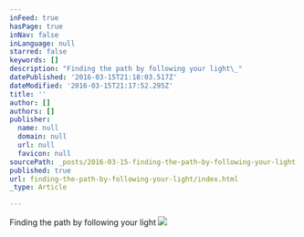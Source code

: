 ```yaml
---
inFeed: true
hasPage: true
inNav: false
inLanguage: null
starred: false
keywords: []
description: "Finding the path by following your light\_"
datePublished: '2016-03-15T21:18:03.517Z'
dateModified: '2016-03-15T21:17:52.295Z'
title: ''
author: []
authors: []
publisher:
  name: null
  domain: null
  url: null
  favicon: null
sourcePath: _posts/2016-03-15-finding-the-path-by-following-your-light.md
published: true
url: finding-the-path-by-following-your-light/index.html
_type: Article

---
```

Finding the path by following your light ![](https://the-grid-user-content.s3-us-west-2.amazonaws.com/027e266f-a14a-42c2-93ee-54f493c286bd.jpg)